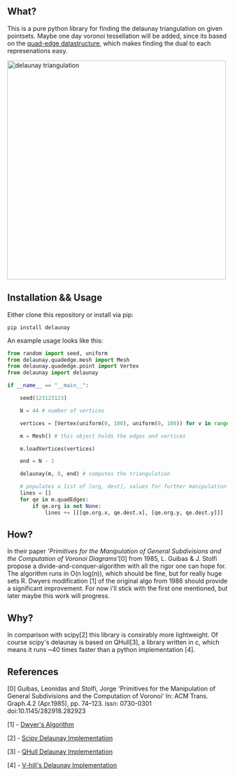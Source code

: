 ## What?

This is a pure python library for finding the
delaunay triangulation on given pointsets.
Maybe one day voronoi tessellation will be added, since its based on
the [quad-edge datastructure](https://en.wikipedia.org/wiki/Quad-edge),
which makes finding the dual to each represenations
easy.

<img src="./images/plot.png" alt="delaunay triangulation" width="500"/>

## Installation && Usage

Either clone this repository or install via
pip:

`pip install delaunay`

An example usage looks like this:

```python
from random import seed, uniform
from delaunay.quadedge.mesh import Mesh
from delaunay.quadedge.point import Vertex
from delaunay import delaunay

if __name__ == "__main__":

    seed(123123123)

    N = 44 # number of vertices

    vertices = [Vertex(uniform(0, 100), uniform(0, 100)) for v in range(N)]

    m = Mesh() # this object holds the edges and vertices

    m.loadVertices(vertices)

    end = N - 1

    delaunay(m, 0, end) # computes the triangulation

    # populates a list of [org, dest], values for further manipulation
    lines = []
    for qe in m.quadEdges:
        if qe.org is not None:
            lines += [[[qe.org.x, qe.dest.x], [qe.org.y, qe.dest.y]]]
```

## How?

In their paper *'Primitives for the Manipulation
of General Subdivisions and the Computation of Voronoi Diagrams'*[0]
from 1985, L. Guibas & J. Stolfi propose a divide-and-conquer-algorithm
with all the rigor one can hope for.
The algorithm runs in O(n log(n)), which should be fine,
but for really huge sets R. Dwyers modification [1] of the
original algo from 1986 should provide a significant
improvement. For now i'll stick with the first one
mentioned, but later maybe this work will progress.

## Why?

In comparison with scipy[2] this library is
consirably more lightweight. Of course scipy's delaunay is
based on QHull[3], a library written in c, which means it
runs ~40 times faster than a python implementation [4].

## References

[0] Guibas, Leonidas and Stolfi, Jorge
'Primitives for the Manipulation of General Subdivisions and the Computation of Voronoi'
In: ACM Trans. Graph.4.2 (Apr.1985), pp. 74–123. issn: 0730-0301 doi:10.1145/282918.282923

[1] - [Dwyer's Algorithm](https://github.com/rexdwyer/DelaunayTriangulation)

[2] - [Scipy Delaunay Implementation](https://scipy.org/)

[3] - [QHull Delaunay Implementation](http://www.qhull.org/html/qdelaun.htm)

[4] - [V-hill's Delaunay Implementation](https://github.com/V-Hill/delaunay-triangulation)
